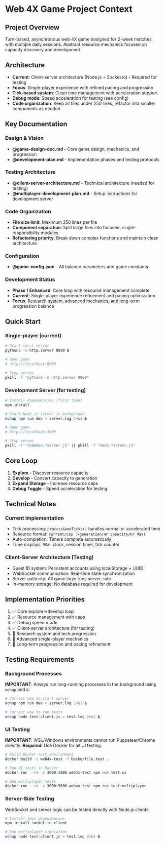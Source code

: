 # Web 4X Game Project Context

## Project Overview
Turn-based, asynchronous web 4X game designed for 2-week matches with multiple daily sessions. Abstract resource mechanics focused on capacity discovery and development.

## Architecture
- **Current**: Client-server architecture (Node.js + Socket.io) - Required for testing
- **Focus**: Single-player experience with refined pacing and progression
- **Tick-based system**: Clean time management with acceleration support
- **Debug mode**: Speed acceleration for testing (see config)
- **Code organization**: Keep all files under 250 lines, refactor into smaller components as needed

## Key Documentation

### Design & Vision
- **@game-design-doc.md** - Core game design, mechanics, and progression
- **@development-plan.md** - Implementation phases and testing protocols

### Testing Architecture
- **@client-server-architecture.md** - Technical architecture (needed for testing)
- **@multiplayer-development-plan.md** - Setup instructions for development server

### Code Organization
- **File size limit**: Maximum 250 lines per file
- **Component separation**: Split large files into focused, single-responsibility modules
- **Refactoring priority**: Break down complex functions and maintain clean architecture

### Configuration
- **@game-config.json** - All balance parameters and game constants

### Development Status
- **Phase 1 Enhanced**: Core loop with resource management complete
- **Current**: Single-player experience refinement and pacing optimization
- **Focus**: Research system, advanced mechanics, and long-term progression balance

## Quick Start

### Single-player (current)
```bash
# Start local server
python3 -m http.server 8000 &

# Open game
# http://localhost:8000

# Stop server
pkill -f "python3 -m http.server 8000"
```

### Development Server (for testing)
```bash
# Install dependencies (first time)
npm install

# Start Node.js server in background
nohup npm run dev > server.log 2>&1 &

# Open game
# http://localhost:3000

# Stop server
pkill -f "nodemon.*server.js" || pkill -f "node.*server.js"
```

## Core Loop
1. **Explore** - Discover resource capacity
2. **Develop** - Convert capacity to generation
3. **Expand Storage** - Increase resource caps
4. **Debug Toggle** - Speed acceleration for testing

## Technical Notes

### Current Implementation
- Tick processing: `processGameTicks()` handles normal or accelerated time
- Resource format: `current/cap (+generation/Hr capacity/Hr Max)`
- Auto-completion: Timers complete automatically
- Time displays: Wall clock, session timer, tick counter

### Client-Server Architecture (Testing)
- Guest ID system: Persistent accounts using localStorage + UUID
- WebSocket communication: Real-time state synchronization
- Server authority: All game logic runs server-side
- In-memory storage: No database required for development

## Implementation Priorities
1. ✅ Core explore→develop loop
2. ✅ Resource management with caps
3. ✅ Debug speed mode
4. ✅ Client-server architecture (for testing)
5. 🔄 Research system and tech progression
6. 🔄 Advanced single-player mechanics
7. 🔄 Long-term progression and pacing refinement

## Testing Requirements

### Background Processes
**IMPORTANT**: Always run long-running processes in the background using `nohup` and `&`:
```bash
# Correct way to start server
nohup npm run dev > server.log 2>&1 &

# Correct way to run tests
nohup node test-client.js > test.log 2>&1 &
```

### UI Testing
**IMPORTANT**: WSL/Windows environments cannot run Puppeteer/Chrome directly.
**Required**: Use Docker for all UI testing:

```bash
# Build Docker test environment
docker build -t web4x-test -f Dockerfile.test .

# Run UI tests in Docker
docker run --rm -p 3000:3000 web4x-test npm run test:ui

# Run multiplayer tests
docker run --rm -p 3000:3000 web4x-test npm run test:multiplayer
```

### Server-Side Testing
WebSocket and server logic can be tested directly with Node.js clients:
```bash
# Install test dependencies
npm install socket.io-client

# Run multiplayer simulation
nohup node test-client.js > test.log 2>&1 &
```